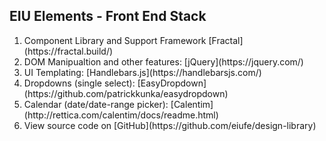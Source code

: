 <h2> EIU Elements - Front End Stack </h2>
<ol>
	<li> Component Library and Support Framework [Fractal](https://fractal.build/)</li>
	<li> DOM Manipualtion and other features: [jQuery](https://jquery.com/) </li>
	<li> UI Templating: [Handlebars.js](https://handlebarsjs.com/)</li>
	<li> Dropdowns (single select): [EasyDropdown](https://github.com/patrickkunka/easydropdown) </li>
	<li> Calendar (date/date-range picker): [Calentim](http://rettica.com/calentim/docs/readme.html)</li>
	<li> View source code on [GitHub](https://github.com/eiufe/design-library)</li>
</ol>
